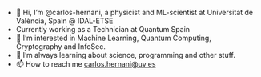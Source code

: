 - 👋 Hi, I’m @carlos-hernani, a physicist and ML-scientist at Universitat de València, Spain @ IDAL-ETSE
- Currently working as a Technician at Quantum Spain
- 👀 I’m interested in Machine Learning, Quantum Computing, Cryptography and InfoSec.
- 🌱 I’m always learning about science, programming and other stuff.
- 📫 How to reach me carlos.hernani@uv.es

<!---
carlos-hernani/carlos-hernani is a ✨ special ✨ repository because its `README.md` (this file) appears on your GitHub profile.
You can click the Preview link to take a look at your changes.
--->
